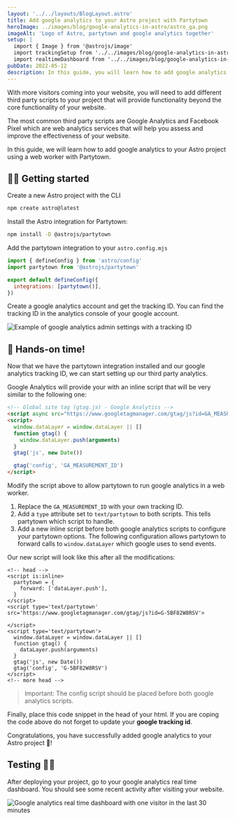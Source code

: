 ```yaml
---
layout: '../../layouts/BlogLayout.astro'
title: Add google analytics to your Astro project with Partytown
heroImage: ../images/blog/google-analytics-in-astro/astro_ga.png
imageAlt: 'Logo of Astro, partytown and google analytics together'
setup: |
  import { Image } from '@astrojs/image'
  import trackingSetup from '../../images/blog/google-analytics-in-astro/tracking-setup.png'
  import realtimeDashboard from '../../images/blog/google-analytics-in-astro/realtime-dashboard.png'
pubDate: 2022-05-12
description: In this guide, you will learn how to add google analytics to your Astro project 🚀 using a web worker with Partytown.
---
```


With more visitors coming into your website, you will need to add different
third party scripts to your project that will provide functionality beyond the
core functionality of your website.

The most common third party scripts are Google Analytics and Facebook Pixel
which are web analytics services that will help you assess and improve the
effectiveness of your website.

In this guide, we will learn how to add google analytics to your Astro project
using a web worker with Partytown.

## 🧑‍💻 Getting started

Create a new Astro project with the CLI

```bash
npm create astro@latest
```

Install the Astro integration for Partytown:

```bash
npm install -D @astrojs/partytown
```

Add the partytown integration to your `astro.config.mjs`

```js
import { defineConfig } from 'astro/config'
import partytown from '@astrojs/partytown'

export default defineConfig({
  integrations: [partytown()],
})
```

Create a google analytics account and get the tracking ID. You can find the
tracking ID in the analytics console of your google account.

<Image src={trackingSetup} alt="Example of google analytics admin settings with a tracking ID" width={1600} aspectRatio="16/9" format="avif" />

## 🚀 Hands-on time!

Now that we have the partytown integration installed and our google analytics
tracking ID, we can start setting up our third party analytics.

Google Analytics will provide your with an inline script that will be very
similar to the following one:

```html
<!-- Global site tag (gtag.js) - Google Analytics -->
<script async src="https://www.googletagmanager.com/gtag/js?id=GA_MEASUREMENT_ID"></script>
<script>
  window.dataLayer = window.dataLayer || []
  function gtag() {
    window.dataLayer.push(arguments)
  }
  gtag('js', new Date())

  gtag('config', 'GA_MEASUREMENT_ID')
</script>
```

Modify the script above to allow partytown to run google analytics in a web
worker.

1. Replace the `GA_MEASUREMENT_ID` with your own tracking ID.
2. Add a `type` attribute set to `text/partytown` to both scripts. This tells
   partytown which script to handle.
3. Add a new inline script before both google analytics scripts to configure
   your partytown options. The following configuration allows partytown to
   forward calls to `window.dataLayer` which google uses to send events.

Our new script will look like this after all the modifications:

```astro
<!-- head -->
<script is:inline>
  partytown = {
    forward: ['dataLayer.push'],
  }
</script>
<script type='text/partytown' src='https://www.googletagmanager.com/gtag/js?id=G-5BF82W8RSV'>

</script>
<script type='text/partytown'>
  window.dataLayer = window.dataLayer || []
  function gtag() {
    dataLayer.push(arguments)
  }
  gtag('js', new Date())
  gtag('config', 'G-5BF82W8RSV')
</script>
<!-- more head -->
```

> Important: The config script should be placed before both google analytics
> scripts.

Finally, place this code snippet in the head of your html. If you are coping the code above do not forget to update your **google tracking id**.

Congratulations, you have
successfully added google analytics to your Astro project 🚀!

## Testing 👩‍🔬

After deploying your project, go to your google analytics
real time dashboard. You should see some recent
activity after visiting your website.

<!-- <Image src="/public/assets/ga-astro-partytown/real-time-dashboard.png" alt="Google analytics real time dashboard with one visitor in the last 30 minutes" /> -->
<Image src={realtimeDashboard} alt="Google analytics real time dashboard with one visitor in the last 30 minutes" width={1600} aspectRatio="16/9" format="avif" />
